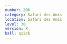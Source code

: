 ```yaml
---
number: 206
category: Safari des Amis
location: Safari des Amis
level: 30
version: X
ball: quick
---
```

